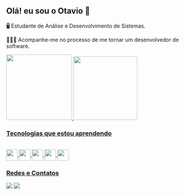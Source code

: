 ## Olá! eu sou o Otavio 👋
🖥️ Estudante de Análise e Desenvolvimento de Sistemas.

👨🏻‍💻 Acompanhe-me no processo de me tornar um desenvolvedor de software.

<div>
<a href="https://github.com/otaviolucasoliveira">
<img height="175em" src="https://github-readme-stats.vercel.app/api?username=otaviolucasoliveira&show_icons=true&theme=transparent&include_all_commits=true&count_private=true"/>
<img height="170em" src="https://github-readme-stats.vercel.app/api/top-langs/?username=otaviolucasoliveira&layout=compact&langs_count=7&theme=transparent"/>
</div>
    

### Tecnologias que estou aprendendo
   <div style="display: inline_block"><br>
   <img align="center" height="30" width="" src="https://cdn.jsdelivr.net/gh/devicons/devicon@latest/icons/cplusplus/cplusplus-original.svg" />
  <img align="center" height="30" width="" src="https://cdn.jsdelivr.net/gh/devicons/devicon@latest/icons/csharp/csharp-original.svg" />
    <img align="center" height="30" width="" src="https://cdn.jsdelivr.net/gh/devicons/devicon@latest/icons/microsoftsqlserver/microsoftsqlserver-plain-wordmark.svg" />   
   <img  align="center" height="30" width="" src="https://cdn.jsdelivr.net/gh/devicons/devicon@latest/icons/html5/html5-original.svg" />
    <img align="center" height="30" width="" src="https://cdn.jsdelivr.net/gh/devicons/devicon@latest/icons/css3/css3-original.svg" />
          
   


### Redes e Contatos 
<div>
<a href = "mailto:otaviolucasolv@gmail.com"><img src="https://img.shields.io/badge/-Gmail-%23333?style=for-the-badge&logo=gmail&logoColor=white" target="_blank"></a>
  <a href="https://www.linkedin.com/in/otaviooliveiraa/" target="_blank"><img src="https://img.shields.io/badge/-LinkedIn-%230077B5?style=for-the-badge&logo=linkedin&logoColor=white" target="_blank"></a> 
  
</div>



